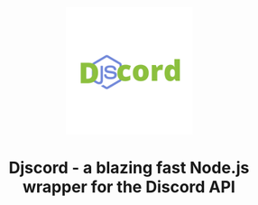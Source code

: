 <center>

<img src="https://raw.githubusercontent.com/Djscord/djscord/master/images/Djscord.svg" height=225 width=225>

# Djscord - a blazing fast Node.js wrapper for the Discord API

</center>